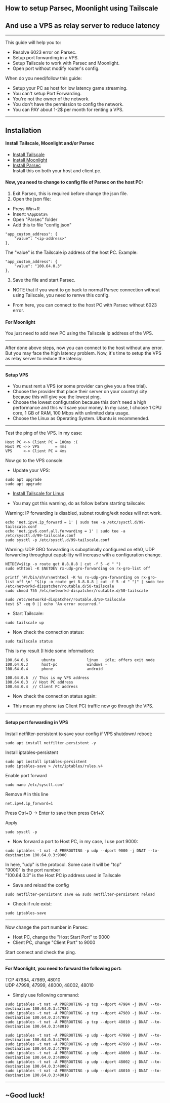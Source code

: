 ## How to setup Parsec, Moonlight using Tailscale
## And use a VPS as relay server to reduce latency
---
This guide will help you to:
- Resolve 6023 error on Parsec.
- Setup port forwarding in a VPS.
- Setup Tailscale to work with Parsec and Moonlight.
- Open port without modify router's config.

When do you need/follow this guide:
- Setup your PC as host for low latency game streaming.
- You can't setup Port Forwarding.
- You're not the owner of the network.
- You don't have the permission to config the network.
- You can PAY about 1-2$ per month for renting a VPS.

---

## Installation

#### Install Tailscale, Moonlight and/or Parsec

- [Install Tailscale](https://tailscale.com/kb/1347/installation)
- [Install Moonlight](https://github.com/moonlight-stream/moonlight-docs/wiki/Setup-Guide)
- [Install Parsec](https://parsec.app/downloads)</br>
Install this on both your host and client pc.

#### Now, you need to change to config file of Parsec on the host PC:
1. Exit Parsec, this is required before change the json file.
2. Open the json file:
- Press Win+R
- Insert: ``` %AppData% ```
- Open "Parsec" folder
- Add this to file "config.json" 

```
"app_custom_address": {
    "value": "<ip-address>"
},
```

The "value" is the Tailscale ip address of the host PC. Example:

```
"app_custom_address": {
    "value": "100.64.0.3"
},
```

3. Save the file and start Parsec.

- NOTE that if you want to go back to normal Parsec connection without using Tailscale, you need to remve this config.

- From here, you can connect to the host PC with Parsec without 6023 error.

#### For Moonlight

You just need to add new PC using the Tailscale ip address of the VPS.

---

After done above steps, now you can connect to the host without any error. But you may face the high latency problem. Now, it's time to setup the VPS as relay server to reduce the latency.

---


#### Setup VPS

- You must rent a VPS (or some provider can give you a free trial).
- Choose the provider that place their server on your country/ city because this will give you the lowest ping.
- Choose the lowest configuration because this don't need a high performance and this will save your money. In my case, I choose 1 CPU core, 1 GB of RAM, 100 Mbps with unlimited data usage.
- Choose the Linux as Operating System. Ubuntu is recommended.

---

Test the ping of the VPS. In my case:
```
Host PC <-> Client PC = 100ms :(
Host PC <-> VPS       = 4ms
VPS     <-> Client PC = 4ms
```

Now go to the VPS console:

- Update your VPS:

```
sudo apt upgrade
sudo apt upgrade
```

- [Install Tailscale for Linux](https://tailscale.com/kb/1031/install-linux)


- You may got this warning, do as follow before starting tailscale:

Warning: IP forwarding is disabled, subnet routing/exit nodes will not work.

```
echo 'net.ipv4.ip_forward = 1' | sudo tee -a /etc/sysctl.d/99-tailscale.conf
echo 'net.ipv6.conf.all.forwarding = 1' | sudo tee -a /etc/sysctl.d/99-tailscale.conf
sudo sysctl -p /etc/sysctl.d/99-tailscale.conf
```

Warning: UDP GRO forwarding is suboptimally configured on eth0, UDP forwarding throughput capability will increase with a configuration change.

```
NETDEV=$(ip -o route get 8.8.8.8 | cut -f 5 -d " ")
sudo ethtool -K $NETDEV rx-udp-gro-forwarding on rx-gro-list off
```
```
printf '#!/bin/sh\n\nethtool -K %s rx-udp-gro-forwarding on rx-gro-list off \n' "$(ip -o route get 8.8.8.8 | cut -f 5 -d " ")" | sudo tee /etc/networkd-dispatcher/routable.d/50-tailscale
sudo chmod 755 /etc/networkd-dispatcher/routable.d/50-tailscale
```
```
sudo /etc/networkd-dispatcher/routable.d/50-tailscale
test $? -eq 0 || echo 'An error occurred.'
```

- Start Tailscale:
```
sudo tailscale up
```

- Now check the connection status:
```
sudo tailscale status
```

This is my result (I hide some information):
```
100.64.0.6      ubuntu              linux   idle; offers exit node
100.64.0.3      host-pc             windows -
100.64.0.4      phone               android 
```

```
100.64.0.6  // This is my VPS address
100.64.0.3  // Host PC address
100.64.0.4  // Client PC address
```

- Now check the connection status again:



- This mean my phone (as Client PC) traffic now go through the VPS.

---
#### Setup port forwarding in VPS

Install netfilter-persistent to save your config if VPS shutdown/ reboot:
```
sudo apt install netfilter-persistent -y
```

Install iptables-persistent
```
sudo apt install iptables-persistent
sudo iptables-save > /etc/iptables/rules.v4
```


Enable port forward
```
sudo nano /etc/sysctl.conf
```

Remove # in this line
```
net.ipv4.ip_forward=1
```
Press Ctrl+O -> Enter to save then press Ctrl+X

Apply
```
sudo sysctl -p
```

- Now forward a port to Host PC, in my case, I use port 9000:
```
sudo iptables -t nat -A PREROUTING -p udp --dport 9000 -j DNAT --to-destination 100.64.0.3:9000
```

In here, "udp" is the protocol. Some case it will be "tcp"</br>
"9000" is the port number</br>
"100.64.0.3" is the Host PC ip address used in Tailscale


- Save and reload the config
```
sudo netfilter-persistent save && sudo netfilter-persistent reload
```
- Check if rule exist:
```
sudo iptables-save
```

---
Now change the port number in Parsec:
- Host PC, change the "Host Start Port" to 9000
- Client PC, change "Client Port" to 9000

Start connect and check the ping.

---
#### For Moonlight, you need to forward the following port:
TCP 47984, 47989, 48010</br>
UDP 47998, 47999, 48000, 48002, 48010</br>

- Simply use following command:
```
sudo iptables -t nat -A PREROUTING -p tcp --dport 47984 -j DNAT --to-destination 100.64.0.3:47984
sudo iptables -t nat -A PREROUTING -p tcp --dport 47989 -j DNAT --to-destination 100.64.0.3:47989
sudo iptables -t nat -A PREROUTING -p tcp --dport 48010 -j DNAT --to-destination 100.64.0.3:48010

sudo iptables -t nat -A PREROUTING -p udp --dport 47998 -j DNAT --to-destination 100.64.0.3:47998
sudo iptables -t nat -A PREROUTING -p udp --dport 47999 -j DNAT --to-destination 100.64.0.3:47999
sudo iptables -t nat -A PREROUTING -p udp --dport 48000 -j DNAT --to-destination 100.64.0.3:48000
sudo iptables -t nat -A PREROUTING -p udp --dport 48002 -j DNAT --to-destination 100.64.0.3:48002
sudo iptables -t nat -A PREROUTING -p udp --dport 48010 -j DNAT --to-destination 100.64.0.3:48010
```
---
~Good luck!
---
